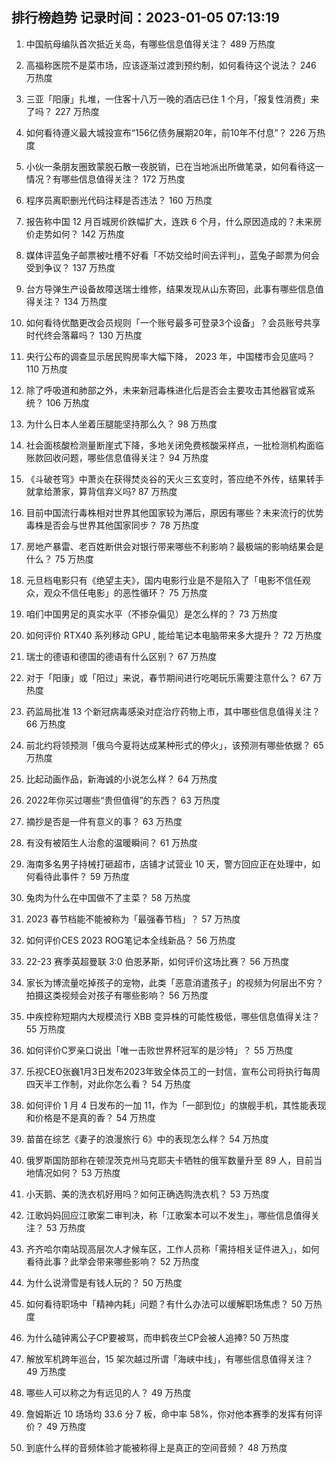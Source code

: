 
## 排行榜趋势 记录时间：2023-01-05 07:13:19
  
  1. 中国航母编队首次抵近关岛，有哪些信息值得关注？ 489 万热度
    
  2. 高福称医院不是菜市场，应该逐渐过渡到预约制，如何看待这个说法？ 246 万热度
    
  3. 三亚「阳康」扎堆，一住客十八万一晚的酒店已住 1 个月，「报复性消费」来了吗？ 227 万热度
    
  4. 如何看待遵义最大城投宣布“156亿债务展期20年，前10年不付息”？ 226 万热度
    
  5. 小伙一条朋友圈致蒙脱石散一夜脱销，已在当地派出所做笔录，如何看待这一情况？有哪些信息值得关注？ 172 万热度
    
  6. 程序员离职删光代码注释是否违法？ 160 万热度
    
  7. 报告称中国 12 月百城房价跌幅扩大，连跌 6 个月，什么原因造成的？未来房价走势如何？ 142 万热度
    
  8. 媒体评蓝兔子邮票被吐槽不好看「不妨交给时间去评判」，蓝兔子邮票为何会受到争议？ 137 万热度
    
  9. 台方导弹生产设备故障送瑞士维修，结果发现从山东寄回，此事有哪些信息值得关注？ 134 万热度
    
  10. 如何看待优酷更改会员规则「一个账号最多可登录3个设备」？会员账号共享时代终会落幕吗？ 130 万热度
    
  11. 央行公布的调查显示居民购房率大幅下降， 2023 年，中国楼市会见底吗？ 110 万热度
    
  12. 除了呼吸道和肺部之外，未来新冠毒株进化后是否会主要攻击其他器官或系统？ 106 万热度
    
  13. 为什么日本人坐着压腿能坚持那么久？ 98 万热度
    
  14. 社会面核酸检测量断崖式下降，多地关闭免费核酸采样点，一批检测机构面临账款回收问题，哪些信息值得关注？ 94 万热度
    
  15. 《斗破苍穹》中萧炎在获得焚炎谷的天火三玄变时，答应绝不外传，结果转手就拿给萧家，算背信弃义吗? 87 万热度
    
  16. 目前中国流行毒株相对世界其他国家较为滞后，原因有哪些？未来流行的优势毒株是否会与世界其他国家同步？ 78 万热度
    
  17. 房地产暴雷、老百姓断供会对银行带来哪些不利影响？最极端的影响结果会是什么？ 75 万热度
    
  18. 元旦档电影只有《绝望主夫》，国内电影行业是不是陷入了「电影不信任观众，观众不信任电影」的恶性循环？ 75 万热度
    
  19. 咱们中国男足的真实水平（不掺杂偏见）是怎么样的？ 73 万热度
    
  20. 如何评价 RTX40 系列移动 GPU , 能给笔记本电脑带来多大提升？ 72 万热度
    
  21. 瑞士的德语和德国的德语有什么区别？ 67 万热度
    
  22. 对于「阳康」或「阳过」来说，春节期间进行吃喝玩乐需要注意什么？ 67 万热度
    
  23. 药监局批准 13 个新冠病毒感染对症治疗药物上市，其中哪些信息值得关注？ 66 万热度
    
  24. 前北约将领预测「俄乌今夏将达成某种形式的停火」，该预测有哪些依据？ 65 万热度
    
  25. 比起动画作品，新海诚的小说怎么样？ 64 万热度
    
  26. 2022年你买过哪些“贵但值得”的东西？ 63 万热度
    
  27. 摘抄是否是一件有意义的事？ 63 万热度
    
  28. 有没有被陌生人治愈的温暖瞬间？ 61 万热度
    
  29. 海南多名男子持械打砸超市，店铺才试营业 10 天，警方回应正在处理中，如何看待此事件？ 59 万热度
    
  30. 兔肉为什么在中国做不了主菜？ 58 万热度
    
  31. 2023 春节档能不能被称为「最强春节档」？ 57 万热度
    
  32. 如何评价CES 2023 ROG笔记本全线新品？ 56 万热度
    
  33. 22-23 赛季英超曼联 3:0 伯恩茅斯，如何评价这场比赛？ 56 万热度
    
  34. 家长为博流量吃掉孩子的宠物，此类「恶意消遣孩子」的视频为何层出不穷？拍摄这类视频会对孩子有哪些影响？ 56 万热度
    
  35. 中疾控称短期内大规模流行 XBB 变异株的可能性极低，哪些信息值得关注？ 55 万热度
    
  36. 如何评价C罗亲口说出「唯一击败世界杯冠军的是沙特」？ 55 万热度
    
  37. 乐视CEO张巍1月3日发布2023年致全体员工的一封信，宣布公司将执行每周四天半工作制，对此你怎么看？ 54 万热度
    
  38. 如何评价 1 月 4 日发布的一加 11，作为「一部到位」的旗舰手机，其性能表现和价格是不是真的香？ 54 万热度
    
  39. 苗苗在综艺《妻子的浪漫旅行 6》中的表现怎么样？ 54 万热度
    
  40. 俄罗斯国防部称在顿涅茨克州马克耶夫卡牺牲的俄军数量升至 89 人，目前当地情况如何？ 53 万热度
    
  41. 小天鹅、美的洗衣机好用吗？如何正确选购洗衣机？ 53 万热度
    
  42. 江歌妈妈回应江歌案二审判决，称「江歌案本可以不发生」，哪些信息值得关注？ 53 万热度
    
  43. 齐齐哈尔南站现高层次人才候车区，工作人员称「需持相关证件进入」，如何看待此事？此举会带来哪些影响？ 52 万热度
    
  44. 为什么说滑雪是有钱人玩的？ 50 万热度
    
  45. 如何看待职场中「精神内耗」问题？有什么办法可以缓解职场焦虑？ 50 万热度
    
  46. 为什么磕钟离公子CP要被骂，而申鹤夜兰CP会被人追捧? 50 万热度
    
  47. 解放军机跨年巡台，15 架次越过所谓「海峡中线」，有哪些信息值得关注？ 49 万热度
    
  48. 哪些人可以称之为有远见的人？ 49 万热度
    
  49. 詹姆斯近 10 场场均 33.6 分 7 板，命中率 58%，你对他本赛季的发挥有何评价？ 49 万热度
    
  50. 到底什么样的音频体验才能被称得上是真正的空间音频？ 48 万热度
    